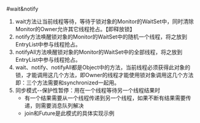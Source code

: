 #wait&notify

1. wait方法让当前线程等待，等待于锁对象的Monitor的WaitSet中，同时清除Monitor的Owner允许其它线程抢占。【即释放锁】
2. notify方法唤醒锁对象的Monitor的WaitSet中的随机一个线程，将之放到EntryList中参与线程抢占。
3. notifyAll方法唤醒锁对象的Monitor的WaitSet中的全部线程，将之放到EntryList中参与线程抢占。
4. wait、notify、notifyAll都是Object中的方法，当前线程必须获得此对象的锁，才能调用这几个方法，即Owner的线程才能使用锁对象调用这几个方法
    即：三个方法需要和synchronized一起用。  
5. 同步模式--保护性暂停：用在一个线程等待另一个线程结果时
    * 有一个结果需要从一个线程传递到另一个线程，如果不断有结果需要传递，则需要消息队列解决
    * join和Future是此模式的具体实现示例